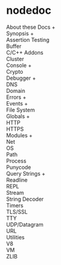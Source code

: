 # nodedoc

About these Docs +<br>
Synopsis +<br>
Assertion Testing<br>
Buffer<br>
C/C++ Addons<br>
Cluster<br>
Console +<br>
Crypto<br>
Debugger +<br>
DNS<br>
Domain<br>
Errors +<br>
Events +<br>
File System<br>
Globals +<br>
HTTP<br>
HTTPS<br>
Modules +<br>
Net<br>
OS<br>
Path<br>
Process<br>
Punycode<br>
Query Strings +<br>
Readline<br>
REPL<br>
Stream<br>
String Decoder<br>
Timers<br>
TLS/SSL<br>
TTY<br>
UDP/Datagram<br>
URL<br>
Utilities<br>
V8<br>
VM<br>
ZLIB<br>
